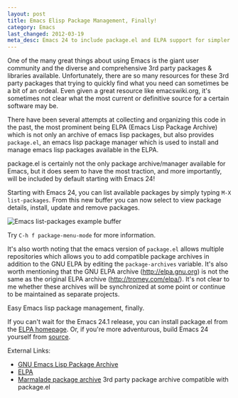```yaml
---
layout: post
title: Emacs Elisp Package Management, Finally!
category: Emacs
last_changed: 2012-03-19
meta_desc: Emacs 24 to include package.el and ELPA support for simpler Elisp package management.
---
```


One of the many great things about using Emacs is the giant user
community and the diverse and comprehensive 3rd party packages &
libraries available. Unfortunately, there are so many
resources for these 3rd party packages that trying to quickly find
what you need can sometimes be a bit of an ordeal. Even given a great
resource like emacswiki.org, it's sometimes not clear what the most
current or definitive source for a certain software may be.

There have been several attempts at collecting and organizing this
code in the past, the most prominent being ELPA (Emacs Lisp Package
Archive) which is not only an archive of emacs lisp packages, but also
provides `package.el`, an emacs lisp package manager which is used to
install and manage emacs lisp packages available in the ELPA.
 
package.el is certainly not the only package archive/manager available for
Emacs, but it does seem to have the most traction, and more
importantly, will be included by default starting with Emacs 24!

Starting with Emacs 24, you can list available packages by
simply typing `M-X list-packages`. From this new buffer you can now select
to view package details, install, update and remove packages.

![Emacs list-packages example
 buffer](/images/emacs_list-packages_example.png "Emacs list-packages example")

Try `C-h f package-menu-mode` for more information.

It's also worth noting that the emacs version of `package.el` allows
multiple repositories which allows you to add compatible package archives
in addition to the GNU ELPA by editing the `package-archives` variable. It's 
also worth mentioning that the GNU ELPA archive (http://elpa.gnu.org) is 
not the same as the original ELPA archive (http://tromey.com/elpa/). It's 
not clear to me whether these archives will be synchronized at some point 
 or continue to be maintained as separate projects.

Easy Emacs lisp package management, finally.

If you can't wait for the Emacs 24.1 release, you can install
package.el from the [ELPA homepage](http://tromey.com/elpa/ "ELPA"). Or, if 
you're more adventurous, build Emacs 24 yourself from 
[source](http://savannah.gnu.org/projects/emacs/).

External Links:

* [GNU Emacs Lisp Package Archive](http://elpa.gnu.org/packages/) 
* [ELPA](http://tromey.com/elpa/ "ELPA") 
* [Marmalade package archive](http://marmalade-repo.org/ "Marmalade") 3rd party package archive compatible with package.el